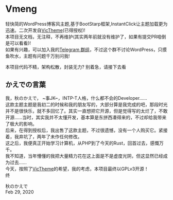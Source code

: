 # Vmeng
轻快简的WordPress博客风主题,基于BootStarp框架,InstantClick让主题加载更为迅速。二次开发自[VicTheme](https://github.com/imvicchen/victheme-Wordpress-Theme)(已得授权)!  
本项目无文档，无注释，不再维护(其实两年前就没有维护了，如果有提交PR咱倒是可以看看)!  
如果有兴趣，可以加入我的[Telegram 群组](https://t.me/joinchat/ICH37BYpuUcKRHjytfVWTw)，不过这个群不讨论WordPress，只摸鱼吹水，主题有问题千万别问我!  
  
本项目代码不精，架构松散，封装无力? 别着急，请接下去看  
## かえでの言葉
我，秋のかえで， ~事JK~，INTP-T人格，什么都不会的Developer……  
这款主题主题是我初二的时候和我的朋友写的，大部分算是我完成的吧，那段时光并不是很快乐，就不多回忆了。其实一直想把它开源，但是觉得写的太烂了，不敢开源……当时，其实我并不太懂开发，基本算是东拼西凑得来的，不过却给我带来了极大的影响。  
后来，在得到授权后，我出售了这款主题，不过很遗憾，没有一个人购买它。紧接着，我弃坑了，两年了未作任何修改。   
这之后，我便真正开始学习计算机，从PHP到了今天的Rust，回首过去，感慨万千。  
我不知道，当年懵懂的我把大量精力花在这上面是不是虚度光阴，但这显然已经成为过去……  
今天，按照了[VicTheme](https://github.com/imvicchen/victheme-Wordpress-Theme)的希望，我的考虑，本项目最终以GPLv3开源！  
终  
  
秋のかえで  
Feb 29, 2020  
